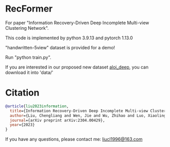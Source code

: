 # RecFormer
For paper "Information Recovery-Driven Deep Incomplete Multi-view Clustering Network".

This code is implemented by python 3.9.13 and pytorch 1.13.0


"handwritten-5view" dataset is provided for a demo! 

Run "python train.py".

If you are interested in our proposed new dataset [aloi_deep](https://drive.google.com/drive/folders/1SIu_QJWJ0Jhqsb1IJR7sMQMcPGDiDYhz?usp=share_link), you can download it into 'data/'




# Citation
```bibtex
@article{liu2023information,
  title={Information Recovery-Driven Deep Incomplete Multi-view Clustering Network},
  author={Liu, Chengliang and Wen, Jie and Wu, Zhihao and Luo, Xiaoling and Huang, Chao and Xu, Yong},
  journal={arXiv preprint arXiv:2304.00429},
  year={2023}
}
```

If you have any questions, please contact me: liucl1996@163.com
